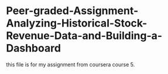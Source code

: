 # Peer-graded-Assignment-Analyzing-Historical-Stock-Revenue-Data-and-Building-a-Dashboard

this file is for my assignment from coursera course 5.
